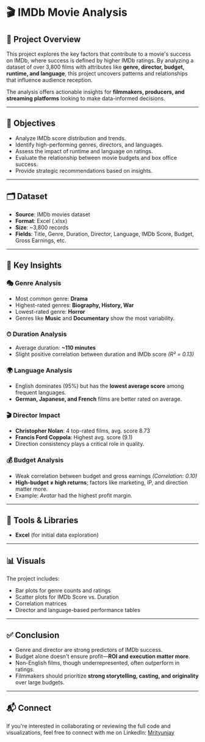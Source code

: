 # 🎬 IMDb Movie Analysis

## 📌 Project Overview

This project explores the key factors that contribute to a movie's success on IMDb, where success is defined by higher IMDb ratings. By analyzing a dataset of over 3,800 films with attributes like **genre, director, budget, runtime, and language**, this project uncovers patterns and relationships that influence audience reception.

The analysis offers actionable insights for **filmmakers, producers, and streaming platforms** looking to make data-informed decisions.

---

## 🎯 Objectives

- Analyze IMDb score distribution and trends.
- Identify high-performing genres, directors, and languages.
- Assess the impact of runtime and language on ratings.
- Evaluate the relationship between movie budgets and box office success.
- Provide strategic recommendations based on insights.

---

## 🗂 Dataset

- **Source**: IMDb movies dataset
- **Format**: Excel (.xlsx)
- **Size**: ~3,800 records
- **Fields**: Title, Genre, Duration, Director, Language, IMDb Score, Budget, Gross Earnings, etc.

---

## 🧠 Key Insights

### 🎭 Genre Analysis
- Most common genre: **Drama**
- Highest-rated genres: **Biography, History, War**
- Lowest-rated genre: **Horror**
- Genres like **Music** and **Documentary** show the most variability.

### ⏱ Duration Analysis
- Average duration: **~110 minutes**
- Slight positive correlation between duration and IMDb score *(R² = 0.13)*

### 🌍 Language Analysis
- English dominates (95%) but has the **lowest average score** among frequent languages.
- **German, Japanese, and French** films are better rated on average.

### 🎬 Director Impact
- **Christopher Nolan**: 4 top-rated films, avg. score 8.73
- **Francis Ford Coppola**: Highest avg. score (9.1)
- Direction consistency plays a critical role in quality.

### 💰 Budget Analysis
- Weak correlation between budget and gross earnings *(Correlation: 0.10)*
- **High-budget ≠ high returns**; factors like marketing, IP, and direction matter more.
- Example: *Avatar* had the highest profit margin.

---

## 🧰 Tools & Libraries

- **Excel** (for initial data exploration)

---

## 📊 Visuals

The project includes:
- Bar plots for genre counts and ratings
- Scatter plots for IMDb Score vs. Duration
- Correlation matrices
- Director and language-based performance tables

---

## ✅ Conclusion

- Genre and director are strong predictors of IMDb success.
- Budget alone doesn't ensure profit—**ROI and execution matter more**.
- Non-English films, though underrepresented, often outperform in ratings.
- Filmmakers should prioritize **strong storytelling, casting, and originality** over large budgets.

---

## 📬 Connect

If you're interested in collaborating or reviewing the full code and visualizations, feel free to connect with me on LinkedIn: [Mrityunjay](https://www.linkedin.com/in/mrityunjay-gupta-663290263/)
